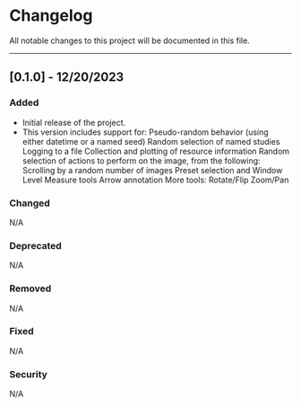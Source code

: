 # Changelog

All notable changes to this project will be documented in this file.

******************************************

## [0.1.0] - 12/20/2023
### Added
- Initial release of the project.
- This version includes support for:
	Pseudo-random behavior (using either datetime or a named seed)
	Random selection of named studies
	Logging to a file
  	Collection and plotting of resource information
	Random selection of actions to perform on the image, from the following:
	    Scrolling by a random number of images
	    Preset selection and Window Level
	    Measure tools
	    Arrow annotation
	    More tools: Rotate/Flip
	    Zoom/Pan

### Changed
N/A

### Deprecated
N/A

### Removed
N/A

### Fixed
N/A

### Security
N/A

